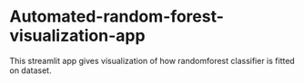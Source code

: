 # Automated-random-forest-visualization-app
This streamlit app gives visualization of how randomforest classifier is fitted on dataset.
